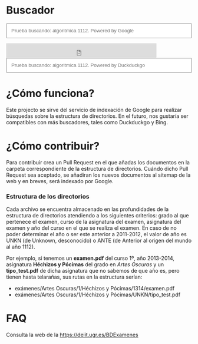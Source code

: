 
# Buscador

<div markdown = "0">
    <form id = "searchform" target = "_blank" method = "get" action = "https://www.google.com/search">
        <input name = "q" type = "text" maxlength="255" placeholder = "Prueba buscando: algoritmica 1112. Powered by Google" style="width:100%;height:40px;padding:12px 40px 12px 12px">
        <input value = "xehartnort.github.io" type = "hidden" name = "sitesearch" >
    </form>
</div>

<div markdown = "0">
    <iframe src="https://duckduckgo.com/search.html?site=xehartnort.github.io" style="overflow:hidden;margin:0;padding:0;width:408px;height:40px;" frameborder="0"></iframe>
</div>

<div markdown = "0">
    <form id = "searchform" target = "_blank" method = "get" action = "https://duckduckgo.com/search.html">
        <input name = "q" type = "text" maxlength="255" placeholder = "Prueba buscando: algoritmica 1112. Powered by Duckduckgo" style="width:100%;height:40px;padding:12px 40px 12px 12px">
        <input value = "xehartnort.github.io" type = "hidden" name = "site" >
    </form>
</div>

# ¿Cómo funciona?

Este projecto se sirve del servicio de indexación de Google para realizar búsquedas sobre la estructura de directorios. En el futuro, nos gustaría ser compatibles con más buscadores, tales como Duckduckgo y Bing.

# ¿Cómo contribuir?

Para contribuir crea un Pull Request en el que añadas los documentos en la carpeta correspondiente de la estructura de directorios. Cuándo dicho Pull Request sea aceptado, se añadiran los nuevos documentos al sitemap de la web y en breves, será indexado por Google.

### Estructura de los directorios

Cada archivo se encuentra almacenado en las profundidades de la estructura de directorios atendiendo a los siguientes criterios: grado al que pertenece el examen, curso de la asignatura del examen, asignatura del examen y año del curso en el que se realiza el examen. En caso de no poder determinar el año o ser este anterior a 2011-2012, el valor de año es UNKN (de Unknown, desconocido) o ANTE (de Anterior al origen del mundo al año 1112).

Por ejemplo, si tenemos un **examen.pdf** del curso 1º, año 2013-2014, asignatura **Héchizos y Pócimas** del grado en *Artes Oscuras* y un **tipo_test.pdf** de dicha asígnatura que no sabemos de que año es, pero tienen hasta telarañas, sus rutas en la estructura serían:

- exámenes/Artes Oscuras/1/Héchizos y Pócimas/1314/examen.pdf
- exámenes/Artes Oscuras/1/Héchizos y Pócimas/UNKN/tipo_test.pdf

# FAQ

Consulta la web de la https://deiit.ugr.es/BDExamenes
